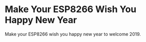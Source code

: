 # Make Your ESP8266 Wish You Happy New Year
Make your ESP8266 wish you happy new year to welcome 2019.
